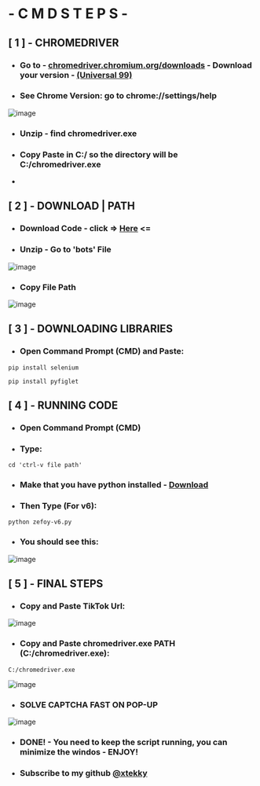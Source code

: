 # - C M D  S T E P S - 

## [ 1 ] - CHROMEDRIVER
- ### Go to - [chromedriver.chromium.org/downloads](https://chromedriver.chromium.org/downloads) - Download your version - [(Universal 99)](https://chromedriver.storage.googleapis.com/99.0.4844.51/chromedriver_win32.zip)
- ### See Chrome Version: go to chrome://settings/help
![image](https://user-images.githubusercontent.com/98614666/159102173-1bd3397e-7bb9-48be-8368-047655bb5789.png)
- ### Unzip - find chromedriver.exe
- ### Copy Paste in C:/ so the directory will be C:/chromedriver.exe
- 
## [ 2 ] - DOWNLOAD | PATH
- ### Download Code - click => [Here](https://github.com/xtekky/zefoy/archive/refs/heads/main.zip) <=
- ### Unzip - Go to 'bots' File
![image](https://user-images.githubusercontent.com/98614666/159102405-3cca6ba7-917f-4b14-83a9-d73ba14e97bd.png)
- ### Copy File Path 
![image](https://user-images.githubusercontent.com/98614666/159102459-f8e3f277-fd39-4e11-bb11-42c4d974be69.png)

## [ 3 ] - DOWNLOADING LIBRARIES
- ### Open Command Prompt (CMD) and Paste:
```
pip install selenium
```
```
pip install pyfiglet
```

## [ 4 ] - RUNNING CODE
- ### Open Command Prompt (CMD)
- ### Type:
```
cd 'ctrl-v file path'
```
- ### Make that you have python installed - [Download](https://www.microsoft.com/en-us/p/python-310/9pjpw5ldxlz5#activetab=pivot:overviewtab)
- ### Then Type (For v6):
```
python zefoy-v6.py
```
- ### You should see this:
![image](https://user-images.githubusercontent.com/98614666/159102779-8dc8dd21-fc4d-46d3-8bb6-a5f43cce5a09.png)

## [ 5 ] - FINAL STEPS
- ### Copy and Paste TikTok Url:
![image](https://user-images.githubusercontent.com/98614666/159102913-185b0bab-7158-4076-88d9-fc0d79c6ccf4.png)
- ### Copy and Paste chromedriver.exe PATH (C:/chromedriver.exe):
```
C:/chromedriver.exe
```
![image](https://user-images.githubusercontent.com/98614666/159102998-7ece5ad1-c7b9-4503-8975-92b41bf193c1.png)
- ### SOLVE CAPTCHA FAST ON POP-UP
![image](https://user-images.githubusercontent.com/98614666/159103044-c5928d97-dce0-4a65-ae67-4803a9b764f5.png)
- ### DONE! - You need to keep the script running, you can minimize the windos - ENJOY!
- ### Subscribe to my github [@xtekky](https://github.com/xtekky)







